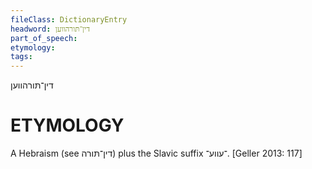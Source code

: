 ```yaml
---
fileClass: DictionaryEntry
headword: דין־תּורהווען
part_of_speech: 
etymology: 
tags: 
---
```

דין־תּורהווען

ETYMOLOGY
===========
A Hebraism (see דין־תּורה) plus the Slavic suffix ־עווע־.
[Geller 2013: 117]